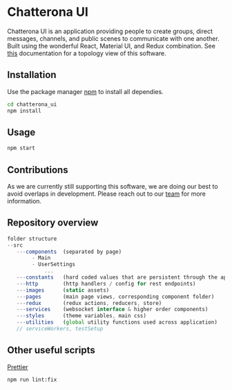 # Chatterona UI

Chatterona UI is an application providing people to create groups, direct messages, channels, and public scenes to communicate with one another.
Built using the wonderful React, Material UI, and Redux combination. See [this](https://www.npmjs.com/) documentation for a topology view of this software.

## Installation

Use the package manager [npm](https://www.npmjs.com/) to install all dependies.

```bash
cd chatterona_ui
npm install
```

## Usage
```bash
npm start
```

## Contributions

As we are currently still supporting this software, we are doing our best to avoid overlaps in development. Please reach out to our [team](https://www.npmjs.com/) for more information.


## Repository overview

```javascript 
folder structure
--src
   ---components  (separated by page)
        - Main
        - UserSettings
            ...
   ---constants   (hard coded values that are persistent through the application)  
   ---http        (http handlers / config for rest endpoints)
   ---images      (static assets)
   ---pages       (main page views, corresponding component folder)
   ---redux       (redux actions, reducers, store)
   ---services    (websocket interface & higher order components)
   ---styles      (theme variables, main css)
   ---utilities   (global utility functions used across application)
   // serviceWorkers, testSetup
```

## Other useful scripts
[Prettier](https://www.npmjs.com/package/prettier)
```bash
npm run lint:fix
```

